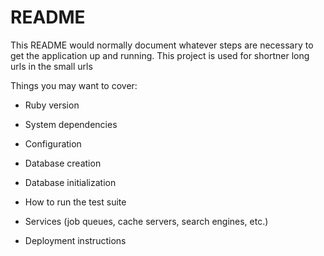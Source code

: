 # README

This README would normally document whatever steps are necessary to get the
application up and running. This project is used for shortner long urls in the small urls

Things you may want to cover:

* Ruby version

* System dependencies

* Configuration

* Database creation

* Database initialization

* How to run the test suite

* Services (job queues, cache servers, search engines, etc.)

* Deployment instructions

